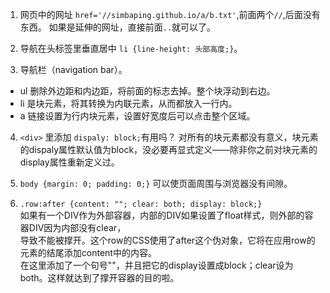 1. 网页中的网址 `href='//simbaping.github.io/a/b.txt'`,前面两个`//`,后面没有东西。
如果是延伸的网址，直接前面`..`就可以了。

2. 导航在头标签里垂直居中 `li {line-height: 头部高度;}`。

3. 导航栏（navigation bar）。
* ul 删除外边距和内边距，将前面的标志去掉。整个块浮动到右边。
* li 是块元素，将其转换为内联元素，从而都放入一行内。
* a 链接设置为行内块元素，设置好宽度后可以点击整个区域。

4. `<div>` 里添加 `dispaly: block;`有用吗？
对所有的块元素都没有意义，块元素的dispaly属性默认值为block，没必要再显式定义——除非你之前对块元素的display属性重新定义过。

5. `body {margin: 0; padding: 0;}` 可以使页面周围与浏览器没有间隙。

6. `.row:after {content: ""; clear: both; display: block;}`<br>
如果有一个DIV作为外部容器，内部的DIV如果设置了float样式，则外部的容器DIV因为内部没有clear，<br>
导致不能被撑开。这个row的CSS使用了after这个伪对象，它将在应用row的元素的结尾添加content中的内容。<br>
在这里添加了一个句号""，并且把它的display设置成block；clear设为both。这样就达到了撑开容器的目的啦。